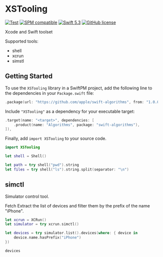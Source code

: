 # XSTooling

[![Test](https://github.com/Alexander-Ignition/XSTooling/actions/workflows/test.yml/badge.svg)](https://github.com/Alexander-Ignition/XSTooling/actions/workflows/test.yml)
[![SPM compatible](https://img.shields.io/badge/spm-compatible-brightgreen.svg?style=flat)](https://swift.org/package-manager)
[![Swift 5.3](https://img.shields.io/badge/swift-5.3-brightgreen.svg?style=flat)](https://developer.apple.com/swift)
[![GitHub license](https://img.shields.io/badge/license-MIT-lightgrey.svg)](https://github.com/Alexander-Ignition/XCTooling/blob/master/LICENSE)

Xcode and Swift toolset

Supported tools:

- shell
- xcrun
- simstl

## Getting Started

To use the `XSTooling` library in a SwiftPM project, add the following line to the dependencies in your `Package.swift` file:

```swift
.package(url: "https://github.com/apple/swift-algorithms", from: "1.0.0"),
```

Include `"XSTooling"` as a dependency for your executable target:

```swift
.target(name: "<target>", dependencies: [
    .product(name: "Algorithms", package: "swift-algorithms"),
]),
```

Finally, add `import XSTooling` to your source code.

```swift
import XSTooling

let shell = Shell()

let path = try shell("pwd").string
let files = try shell("ls").string.split(separator: "\n")
```

## simctl

Simulator control tool.

Fetch Extract the list of devices and filter them by the prefix of the name "iPhone".

```swift
let xcrun = XCRun()
let simulator = try xcrun.simctl()

let devices = try simulator.list().devices(where: { device in
    device.name.hasPrefix("iPhone")
})

devices
```
